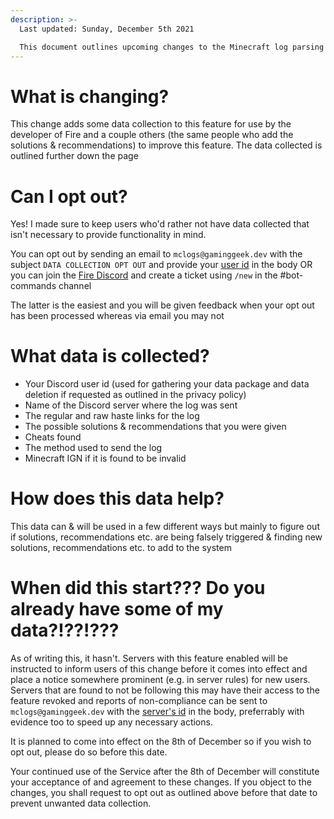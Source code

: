 ```yaml
---
description: >-
  Last updated: Sunday, December 5th 2021

  This document outlines upcoming changes to the Minecraft log parsing feature found in some servers with Fire. This is a private feature that scans logs uploaded/sent in channels and provides possible solutions for issues and recommendations.
---
```


# What is changing?

This change adds some data collection to this feature for use by the developer of Fire and a couple others \(the same people who add the solutions & recommendations\) to improve this feature. The data collected is outlined further down the page

# Can I opt out?

Yes! I made sure to keep users who'd rather not have data collected that isn't necessary to provide functionality in mind.

You can opt out by sending an email to `mclogs@gaminggeek.dev` with the subject `DATA COLLECTION OPT OUT` and provide your [user id](https://dis.gd/findmyid) in the body OR you can join the [Fire Discord](https://inv.wtf/fire) and create a ticket using `/new` in the #bot-commands channel

The latter is the easiest and you will be given feedback when your opt out has been processed whereas via email you may not

# What data is collected?

* Your Discord user id \(used for gathering your data package and data deletion if requested as outlined in the privacy policy\)
* Name of the Discord server where the log was sent
* The regular and raw haste links for the log
* The possible solutions & recommendations that you were given
* Cheats found
* The method used to send the log
* Minecraft IGN if it is found to be invalid

# How does this data help?

This data can & will be used in a few different ways but mainly to figure out if solutions, recommendations etc. are being falsely triggered & finding new solutions, recommendations etc. to add to the system

# When did this start??? Do you already have some of my data?!??!???

As of writing this, it hasn't. Servers with this feature enabled will be instructed to inform users of this change before it comes into effect and place a notice somewhere prominent \(e.g. in server rules\) for new users. Servers that are found to not be following this may have their access to the feature revoked and reports of non-compliance can be sent to `mclogs@gaminggeek.dev` with the [server's id](https://dis.gd/findmyid) in the body, preferrably with evidence too to speed up any necessary actions.

It is planned to come into effect on the 8th of December so if you wish to opt out, please do so before this date.

Your continued use of the Service after the 8th of December will constitute your acceptance of and agreement to these changes. If you object to the changes, you shall request to opt out as outlined above before that date to prevent unwanted data collection.